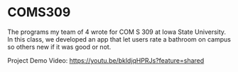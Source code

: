# COMS309
The programs my team of 4 wrote for COM S 309 at Iowa State University. In this class, we developed an app that let users rate a bathroom on campus so others new if it was good or not.

Project Demo Video: https://youtu.be/bkldjqHPRJs?feature=shared
